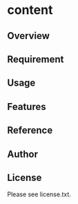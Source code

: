 # content 

## Overview


## Requirement


## Usage


## Features


## Reference


## Author


## License

Please see license.txt.
